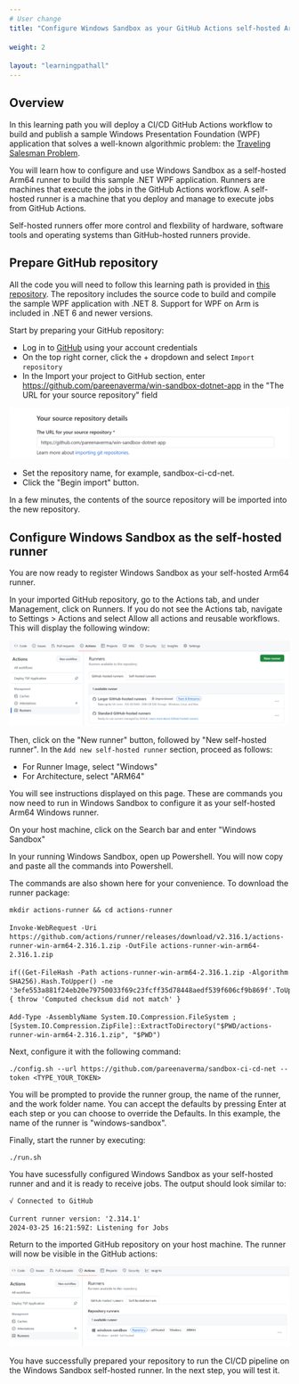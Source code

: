 ```yaml
---
# User change
title: "Configure Windows Sandbox as your GitHub Actions self-hosted Arm64 runner"

weight: 2

layout: "learningpathall"
---
```


## Overview

In this learning path you will deploy a CI/CD GitHub Actions workflow to build and publish a sample Windows Presentation Foundation (WPF) application that solves a well-known algorithmic problem: the [Traveling Salesman Problem](https://simple.wikipedia.org/wiki/Travelling_salesman_problem). 

You will learn how to configure and use Windows Sandbox as a self-hosted Arm64 runner to build this sample .NET WPF application. Runners are machines that execute the jobs in the GitHub Actions workflow. A self-hosted runner is a machine that you deploy and manage to execute jobs from GitHub Actions.

Self-hosted runners offer more control and flexbility of hardware, software tools and operating systems than GitHub-hosted runners provide.

## Prepare GitHub repository

All the code you will need to follow this learning path is provided in [this repository](https://github.com/pareenaverma/win-sandbox-dotnet-app). The repository includes the source code to build and compile the sample WPF application with .NET 8. Support for WPF on Arm is included in .NET 6 and newer versions. 

Start by preparing your GitHub repository:

* Log in to [GitHub](https://github.com) using your account credentials
* On the top right corner, click the + dropdown and select `Import repository`
* In the Import your project to GitHub section, enter https://github.com/pareenaverma/win-sandbox-dotnet-app in the "The URL for your source repository" field 

![img1](win_sandbox_1.png)

* Set the repository name, for example, sandbox-ci-cd-net.
* Click the "Begin import" button.

In a few minutes, the contents of the source repository will be imported into the new repository.
 
## Configure Windows Sandbox as the self-hosted runner

You are now ready to register Windows Sandbox as your self-hosted Arm64 runner. 

In your imported GitHub repository, go to the Actions tab, and under Management, click on Runners. If you do not see the Actions tab, navigate to Settings > Actions and select Allow all actions and reusable workflows. This will display the following window:

![img2](win_sandbox_2.png)

Then, click on the "New runner" button, followed by "New self-hosted runner". In the `Add new self-hosted runner` section, proceed as follows:

* For Runner Image, select "Windows"
* For Architecture, select "ARM64"


You will see instructions displayed on this page. These are commands you now need to run in Windows Sandbox to configure it as your self-hosted Arm64 Windows runner.

On your host machine, click on the Search bar and enter "Windows Sandbox"

In your running Windows Sandbox, open up Powershell. You will now copy and paste all the commands into Powershell.

The commands are also shown here for your convenience. To download the runner package:

```console
mkdir actions-runner && cd actions-runner

Invoke-WebRequest -Uri https://github.com/actions/runner/releases/download/v2.316.1/actions-runner-win-arm64-2.316.1.zip -OutFile actions-runner-win-arm64-2.316.1.zip

if((Get-FileHash -Path actions-runner-win-arm64-2.316.1.zip -Algorithm SHA256).Hash.ToUpper() -ne '3efe553a881f24eb20e79750033f69c23fcff35d78448aedf539f606cf9b869f'.ToUpper()){ throw 'Computed checksum did not match' }

Add-Type -AssemblyName System.IO.Compression.FileSystem ; [System.IO.Compression.ZipFile]::ExtractToDirectory("$PWD/actions-runner-win-arm64-2.316.1.zip", "$PWD")
``` 

Next, configure it with the following command:
```
./config.sh --url https://github.com/pareenaverma/sandbox-ci-cd-net --token <TYPE_YOUR_TOKEN>
```
You will be prompted to provide the runner group, the name of the runner, and the work folder name. You can accept the defaults by pressing Enter at each step or you can choose to override the Defaults. In this example, the name of the runner is "windows-sandbox".

Finally, start the runner by executing:

```console
./run.sh
```

You have sucessfully configured Windows Sandbox as your self-hosted runner and and it is ready to receive jobs. The output should look similar to:

```output
√ Connected to GitHub

Current runner version: '2.314.1'
2024-03-25 16:21:59Z: Listening for Jobs
```

Return to the imported GitHub repository on your host machine. The runner will now be visible in the GitHub actions:

![img3](win_sandbox_3.png)

You have successfully prepared your repository to run the CI/CD pipeline on the Windows Sandbox self-hosted runner. In the next step, you will test it.
